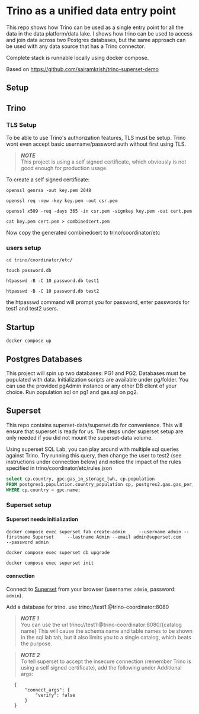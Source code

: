 # Trino as a unified data entry point
This repo shows how Trino can be used as a single entry point for all the data in the data platform/data lake. I shows how trino can be used to access and join data across two Postgres databases, but the same approach can be used with any data source that has a Trino connector.

Complete stack is runnable locally using docker compose.

Based on https://github.com/sairamkrish/trino-superset-demo

## Setup
## Trino 
### TLS Setup
To be able to use Trino's authorization features, TLS must be setup. Trino wont even accept basic username/password auth without first using TLS.
> **_NOTE_**   
This project is using a self signed certificate, which obviously is not good enough for production usage. 

To create a self signed certificate:
```shell
openssl genrsa -out key.pem 2048

openssl req -new -key key.pem -out csr.pem 

openssl x509 -req -days 365 -in csr.pem -signkey key.pem -out cert.pem

cat key.pem cert.pem > combinedcert.pem
```
Now copy the generated combinedcert to trino/coordinator/etc

### users setup
``` shell 
cd trino/coordinator/etc/ 

touch password.db

htpasswd -B -C 10 password.db test1

htpasswd -B -C 10 password.db test2
```
the htpasswd command will prompt you for password, enter passwords for test1 and test2 users. 




## Startup
```shell
docker compose up
```

## Postgres Databases
This project will spin up two databases: PG1 and PG2. Databases must be populated with data. Initialization scripts are available under pg/folder. 
You can use the provided pgAdmin instance or any other DB client of your choice.
Run population.sql on pg1 and gas.sql on pg2.

## Superset 
This repo contains superset-data/superset.db for convenience. This will ensure that superset is ready for us. 
The steps under superset setup are only needed if you did not mount the superset-data volume. 

Using superset SQL Lab, you can play around with multiple sql queries against Trino. 
Try running this query, then change the user to test2 (see instructions under connection below) and notice the impact of the rules specified in trino/coordinator/etc/rules.json

```sql
select cp.country, gpc.gas_in_storage_twh, cp.population 
FROM postgres1.population.country_population cp, postgres2.gas.gas_per_country gpc
WHERE cp.country = gpc.name;
```

### Superset setup
#### Superset needs initialization

``` shell
docker compose exec superset fab create-admin     --username admin --firstname Superset     --lastname Admin --email admin@superset.com     --password admin

docker compose exec superset db upgrade

docker compose exec superset init
```

#### connection
Connect to [Superset](http://localhost:8088/) from your browser (username: `admin`, password: `admin`).

Add a database for trino. use  trino://test1:<test1 password>@trino-coordinator:8080
> **_NOTE 1_**   
You can use the url trino://test1:<test1 password>@trino-coordinator:8080/{catalog name}
This will cause the schema name and table names to be shown in the sql lab tab, but it also limits you to a single catalog, which beats the purpose. 

> **_NOTE 2_**   
To tell superset to accept the insecure connection (remember Trino is using a self signed certificate), add the following under  Additional args:
 ```
    {
        "connect_args": {
            "verify": false
        }
    }
 ```

